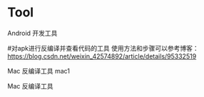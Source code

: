# Tool
Android 开发工具

#对apk进行反编译并查看代码的工具
使用方法和步骤可以参考博客：https://blog.csdn.net/weixin_42574892/article/details/95332519 


Mac 反编译工具
mac1

Mac 反编译工具
